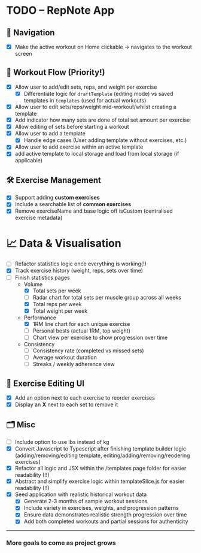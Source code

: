 # TODO – RepNote App

## 🧭 Navigation

- [x] Make the active workout on Home clickable → navigates to the workout screen

## 💪 Workout Flow (Priority!)

- [x] Allow user to add/edit sets, reps, and weight per exercise
  - [x] Differentiate logic for `draftTemplate` (editing mode) vs saved templates in `templates` (used for actual workouts)
- [x] Allow user to edit sets/reps/weight mid-workout/whilst creating a template
- [x] Add indicator how many sets are done of total set amount per exercise
- [x] Allow editing of sets before starting a workout
- [x] Allow user to add a template
  - [x] Handle edge cases (User adding template without exercises, etc.)
- [x] Allow user to add exercise within an active template
- [x] add active template to local storage and load from local storage (if applicable)

## 🛠️ Exercise Management

- [x] Support adding **custom exercises**
- [x] Include a searchable list of **common exercises**
- [x] Remove exerciseName and base logic off isCustom (centralised exercise metadata)

# 📈 Data & Visualisation

- [ ] Refactor statistics logic once everything is working(!)
- [x] Track exercise history (weight, reps, sets over time)
- [ ] Finish statistics pages
  - Volume
    - [x] Total sets per week
    - [ ] Radar chart for total sets per muscle group across all weeks
    - [x] Total reps per week
    - [x] Total weight per week
  - Performance
    - [x] 1RM line chart for each unique exercise
    - [ ] Personal bests (actual 1RM, top weight)
    - [ ] Chart view per exercise to show progression over time
  - Consistency
    - [ ] Consistency rate (completed vs missed sets)
    - [ ] Average workout duration
    - [ ] Streaks / weekly adherence view

## 🧩 Exercise Editing UI

- [x] Add an option next to each exercise to reorder exercises
- [x] Display an **X** next to each set to remove it

## 🗂️ Misc

- [ ] Include option to use lbs instead of kg
- [x] Convert Javascript to Typescript after finishing template builder logic (adding/removing/editing template, editing/adding/removing/reodering exercises)
- [x] Refactor all logic and JSX within the /templates page folder for easier readability (!!)
- [x] Abstract and simplify exercise logic within templateSlice.js for easier readability (!!)
- [x] Seed application with realistic historical workout data
  - [x] Generate 2-3 months of sample workout sessions
  - [x] Include variety in exercises, weights, and progression patterns
  - [x] Ensure data demonstrates realistic strength progression over time
  - [x] Add both completed workouts and partial sessions for authenticity

---

### More goals to come as project grows
